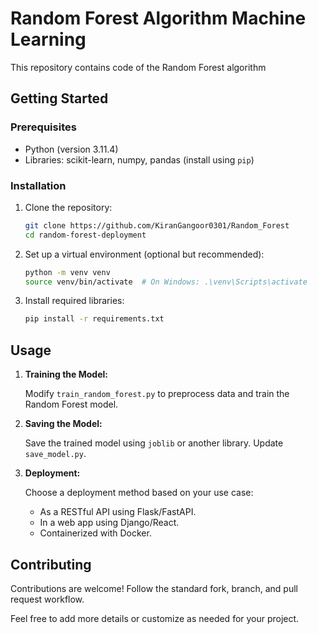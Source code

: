 # Random Forest Algorithm Machine Learning

This repository contains code of the Random Forest algorithm 

## Getting Started

### Prerequisites

- Python (version 3.11.4)
- Libraries: scikit-learn, numpy, pandas (install using `pip`)

### Installation

1. Clone the repository:

   ```bash
   git clone https://github.com/KiranGangoor0301/Random_Forest
   cd random-forest-deployment
   ```

2. Set up a virtual environment (optional but recommended):

   ```bash
   python -m venv venv
   source venv/bin/activate  # On Windows: .\venv\Scripts\activate
   ```

3. Install required libraries:

   ```bash
   pip install -r requirements.txt
   ```

## Usage

1. **Training the Model:**

   Modify `train_random_forest.py` to preprocess data and train the Random Forest model.

2. **Saving the Model:**

   Save the trained model using `joblib` or another library. Update `save_model.py`.

3. **Deployment:**

   Choose a deployment method based on your use case:
   
   - As a RESTful API using Flask/FastAPI.
   - In a web app using Django/React.
   - Containerized with Docker.

## Contributing

Contributions are welcome! Follow the standard fork, branch, and pull request workflow.

Feel free to add more details or customize as needed for your project.
